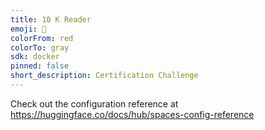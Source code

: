 ```yaml
---
title: 10 K Reader
emoji: 🏃
colorFrom: red
colorTo: gray
sdk: docker
pinned: false
short_description: Certification Challenge
---
```


Check out the configuration reference at https://huggingface.co/docs/hub/spaces-config-reference
